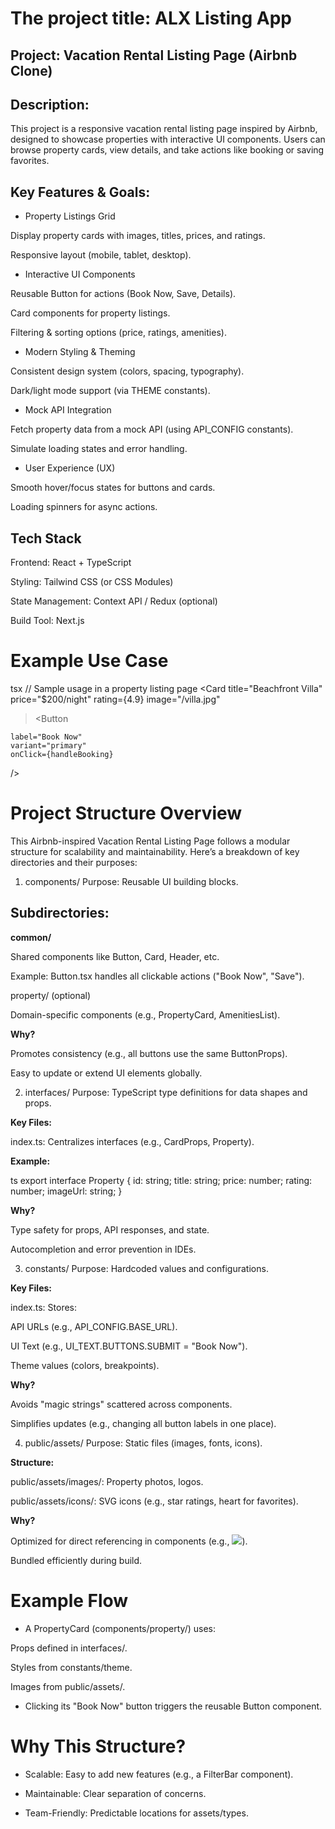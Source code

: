 # The project title: ALX Listing App

## Project: Vacation Rental Listing Page (Airbnb Clone)

## Description:

This project is a responsive vacation rental listing page inspired by Airbnb, designed to showcase properties with interactive UI components. Users can browse property cards, view details, and take actions like booking or saving favorites.

## Key Features & Goals:

- Property Listings Grid

Display property cards with images, titles, prices, and ratings.

Responsive layout (mobile, tablet, desktop).

- Interactive UI Components

Reusable Button for actions (Book Now, Save, Details).

Card components for property listings.

Filtering & sorting options (price, ratings, amenities).

- Modern Styling & Theming

Consistent design system (colors, spacing, typography).

Dark/light mode support (via THEME constants).

- Mock API Integration

Fetch property data from a mock API (using API_CONFIG constants).

Simulate loading states and error handling.

- User Experience (UX)

Smooth hover/focus states for buttons and cards.

Loading spinners for async actions.

## Tech Stack

Frontend: React + TypeScript

Styling: Tailwind CSS (or CSS Modules)

State Management: Context API / Redux (optional)

Build Tool: Next.js

# Example Use Case

tsx
// Sample usage in a property listing page
<Card
title="Beachfront Villa"
price="$200/night"
rating={4.9}
image="/villa.jpg"

> <Button

    label="Book Now"
    variant="primary"
    onClick={handleBooking}

/>
</Card>

# Project Structure Overview

This Airbnb-inspired Vacation Rental Listing Page follows a modular structure for scalability and maintainability. Here’s a breakdown of key directories and their purposes:

1. components/
   Purpose: Reusable UI building blocks.

## Subdirectories:

**common/**

Shared components like Button, Card, Header, etc.

Example: Button.tsx handles all clickable actions ("Book Now", "Save").

property/ (optional)

Domain-specific components (e.g., PropertyCard, AmenitiesList).

**Why?**

Promotes consistency (e.g., all buttons use the same ButtonProps).

Easy to update or extend UI elements globally.

2. interfaces/
   Purpose: TypeScript type definitions for data shapes and props.

**Key Files:**

index.ts: Centralizes interfaces (e.g., CardProps, Property).

**Example:**

ts
export interface Property {
id: string;
title: string;
price: number;
rating: number;
imageUrl: string;
}

**Why?**

Type safety for props, API responses, and state.

Autocompletion and error prevention in IDEs.

3. constants/
   Purpose: Hardcoded values and configurations.

**Key Files:**

index.ts: Stores:

API URLs (e.g., API_CONFIG.BASE_URL).

UI Text (e.g., UI_TEXT.BUTTONS.SUBMIT = "Book Now").

Theme values (colors, breakpoints).

**Why?**

Avoids "magic strings" scattered across components.

Simplifies updates (e.g., changing all button labels in one place).

4. public/assets/
   Purpose: Static files (images, fonts, icons).

**Structure:**

public/assets/images/: Property photos, logos.

public/assets/icons/: SVG icons (e.g., star ratings, heart for favorites).

**Why?**

Optimized for direct referencing in components (e.g., <img src="/assets/villa.jpg" />).

Bundled efficiently during build.

# Example Flow

- A PropertyCard (components/property/) uses:

Props defined in interfaces/.

Styles from constants/theme.

Images from public/assets/.

- Clicking its "Book Now" button triggers the reusable Button component.

# Why This Structure?

- Scalable: Easy to add new features (e.g., a FilterBar component).

- Maintainable: Clear separation of concerns.

- Team-Friendly: Predictable locations for assets/types.
